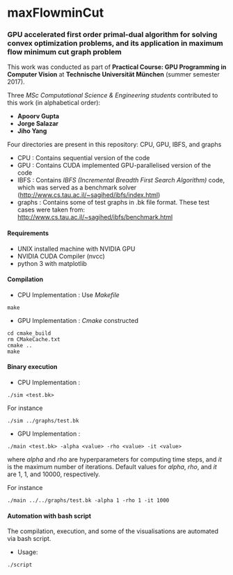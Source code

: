 # maxFlowminCut

### GPU accelerated first order primal-dual algorithm for solving convex optimization problems, and its application in maximum flow minimum cut graph problem

This work was conducted as part of **Practical Course: GPU Programming in Computer Vision** at **Technische Universität München** (summer semester 2017).

Three _MSc Computational Science & Engineering students_ contributed to this work (in alphabetical order):

* **Apoorv Gupta**
* **Jorge Salazar**
* **Jiho Yang**

Four directories are present in this repository: CPU, GPU, IBFS, and graphs

* CPU : Contains sequential version of the code
* GPU : Contains CUDA implemented GPU-parallelised version of the code
* IBFS : Contains _IBFS (Incremental Breadth First Search Algorithm)_ code, which was served as a benchmark solver (http://www.cs.tau.ac.il/~sagihed/ibfs/index.html)
* graphs : Contains some of test graphs in .bk file format. These test cases were taken from: http://www.cs.tau.ac.il/~sagihed/ibfs/benchmark.html

#### Requirements

* UNIX installed machine with NVIDIA GPU
* NVIDIA CUDA Compiler (nvcc)
* python 3 with matplotlib 

#### Compilation

* CPU Implementation : Use _Makefile_  
```
make
```
        
* GPU Implementation : _Cmake_ constructed 
```
cd cmake_build
rm CMakeCache.txt
cmake ..
make
```

#### Binary execution 

* CPU Implementation : 
```
./sim <test.bk>
```
For instance 
```
./sim ../graphs/test.bk
```

* GPU Implementation : 
```
./main <test.bk> -alpha <value> -rho <value> -it <value>
```

where _alpha_ and _rho_ are hyperparameters for computing time steps, and _it_ is the maximum number of iterations.
Default values for _alpha_, _rho_, and _it_ are 1, 1, and 10000, respectively.
       
For instance 
```
./main ../../graphs/test.bk -alpha 1 -rho 1 -it 1000
```

#### Automation with bash script

The compilation, execution, and some of the visualisations are automated via bash script.

* Usage: 
```
./script
```


